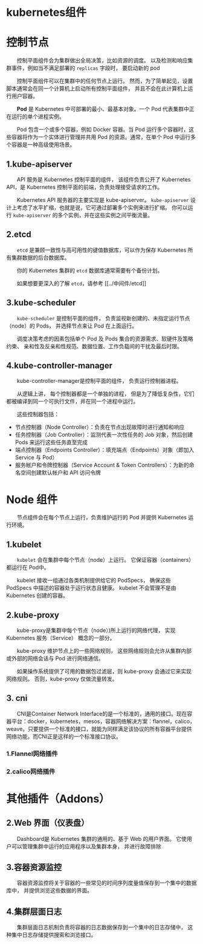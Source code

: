 # kubernetes组件

# 控制节点

　　控制平面组件会为集群做出全局决策，比如资源的调度。 以及检测和响应集群事件，例如当不满足部署的 `replicas` 字段时， 要启动新的 pod

　　控制平面组件可以在集群中的任何节点上运行。 然而，为了简单起见，设置脚本通常会在同一个计算机上启动所有控制平面组件， 并且不会在此计算机上运行用户容器。

　　**Pod** 是 Kubernetes 中可部署的最小、最基本对象。一个 Pod 代表集群中正在运行的单个进程实例。

　　Pod 包含一个或多个容器，例如 Docker 容器。当 Pod 运行多个容器时，这些容器将作为一个实体进行管理并共用 Pod 的资源。通常，在单个 Pod 中运行多个容器是一种高级使用场景。

## 1.kube-apiserver

　　API 服务是 Kubernetes 控制平面的组件， 该组件负责公开了 Kubernetes API，是 Kubernetes 控制平面的前端，负责处理接受请求的工作。

　　Kubernetes API 服务器的主要实现是 kube-apiserver。 `kube-apiserver` 设计上考虑了水平扩缩，也就是说，它可通过部署多个实例来进行扩缩。 你可以运行 `kube-apiserver` 的多个实例，并在这些实例之间平衡流量。

## 2.etcd

　　`etcd` 是兼顾一致性与高可用性的键值数据库，可以作为保存 Kubernetes 所有集群数据的后台数据库。

　　你的 Kubernetes 集群的 `etcd` 数据库通常需要有个备份计划。

　　如果想要更深入的了解 `etcd`，请参考 [[../中间件/etcd]]

## 3.kube-scheduler

　　`kube-scheduler` 是控制平面的组件， 负责监视新创建的、未指定运行节点（node）的 Pods， 并选择节点来让 Pod 在上面运行。

　　调度决策考虑的因素包括单个 Pod 及 Pods 集合的资源需求、软硬件及策略约束、 亲和性及反亲和性规范、数据位置、工作负载间的干扰及最后时限。

## 4.kube-controller-manager

　　kube-controller-manager是控制平面的组件， 负责运行控制器进程。

　　从逻辑上讲， 每个控制器都是一个单独的进程， 但是为了降低复杂性，它们都被编译到同一个可执行文件，并在同一个进程中运行。

　　这些控制器包括：

* 节点控制器（Node Controller）：负责在节点出现故障时进行通知和响应
* 任务控制器（Job Controller）：监测代表一次性任务的 Job 对象，然后创建 Pods 来运行这些任务直至完成
* 端点控制器（Endpoints Controller）：填充端点（Endpoints）对象（即加入 Service 与 Pod）
* 服务帐户和令牌控制器（Service Account & Token Controllers）：为新的命名空间创建默认帐户和 API 访问令牌

# Node 组件

　　节点组件会在每个节点上运行，负责维护运行的 Pod 并提供 Kubernetes 运行环境。

## 1.kubelet

　　`kubelet` 会在集群中每个节点（node）上运行。 它保证容器（containers）都运行在 Pod中。

　　kubelet 接收一组通过各类机制提供给它的 PodSpecs， 确保这些 PodSpecs 中描述的容器处于运行状态且健康。 kubelet 不会管理不是由 Kubernetes 创建的容器。

## 2.kube-proxy

　　kube-proxy是集群中每个节点（node）)所上运行的网络代理， 实现 Kubernetes 服务（Service） 概念的一部分。

　　kube-proxy 维护节点上的一些网络规则， 这些网络规则会允许从集群内部或外部的网络会话与 Pod 进行网络通信。

　　如果操作系统提供了可用的数据包过滤层，则 kube-proxy 会通过它来实现网络规则。 否则，kube-proxy 仅做流量转发。

## 3. cni

　　CNI是Container Network Interface的是一个标准的，通用的接口。现在容器平台：docker，kubernetes，mesos，容器网络解决方案：flannel，calico，weave。只要提供一个标准的接口，就能为同样满足该协议的所有容器平台提供网络功能，而CNI正是这样的一个标准接口协议。

### 1.Flannel网络插件

### 2.calico网络插件

# 其他插件（Addons）

## 2.Web 界面（仪表盘）

　　Dashboard是 Kubernetes 集群的通用的、基于 Web 的用户界面。 它使用户可以管理集群中运行的应用程序以及集群本身， 并进行故障排除

## 3.容器资源监控

　　容器资源监控将关于容器的一些常见的时间序列度量值保存到一个集中的数据库中， 并提供浏览这些数据的界面。

## 4.集群层面日志

　　集群层面日志机制负责将容器的日志数据保存到一个集中的日志存储中， 这种集中日志存储提供搜索和浏览接口。
